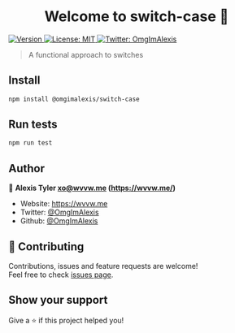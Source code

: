 <h1 align="center">Welcome to switch-case 👋</h1>
<p>
  <a href="https://www.npmjs.com/package/switch-case" target="_blank">
    <img alt="Version" src="https://img.shields.io/npm/v/switch-case.svg">
  </a>
  <a href="#" target="_blank">
    <img alt="License: MIT" src="https://img.shields.io/badge/License-MIT-yellow.svg" />
  </a>
  <a href="https://twitter.com/OmgImAlexis" target="_blank">
    <img alt="Twitter: OmgImAlexis" src="https://img.shields.io/twitter/follow/OmgImAlexis.svg?style=social" />
  </a>
</p>

> A functional approach to switches

## Install

```sh
npm install @omgimalexis/switch-case
```

## Run tests

```sh
npm run test
```

## Author

👤 **Alexis Tyler <xo@wvvw.me> (https://wvvw.me/)**

* Website: https://wvvw.me
* Twitter: [@OmgImAlexis](https://twitter.com/OmgImAlexis)
* Github: [@OmgImAlexis](https://github.com/OmgImAlexis)

## 🤝 Contributing

Contributions, issues and feature requests are welcome!<br />Feel free to check [issues page](https://github.com/omgimalexis/switch-case).

## Show your support

Give a ⭐️ if this project helped you!
